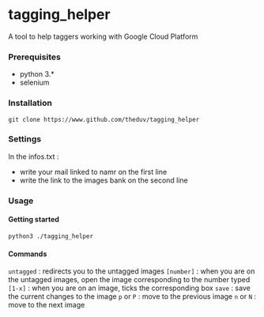# tagging_helper
A tool to help taggers working with Google Cloud Platform

### Prerequisites

- python 3.*
- selenium

### Installation

`git clone https://www.github.com/theduv/tagging_helper`

### Settings

In the infos.txt :
- write your mail linked to namr on the first line
- write the link to the images bank on the second line

### Usage

#### Getting started

`python3 ./tagging_helper`

#### Commands

`untagged` : redirects you to the untagged images
`[number]` : when you are on the untagged images, open the image corresponding to the number typed
`[1-x]` : when you are on an image, ticks the corresponding box
`save` : save the current changes to the image
`p` or `P` : move to the previous image
`n` or `N` : move to the next image
